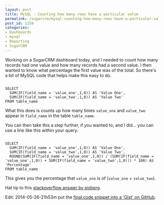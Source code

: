 ```yaml
---
layout: post
title: MySQL - Counting how many rows have a particular value
permalink: /sugarcrm/mysql-counting-how-many-rows-have-a-particular-value
post_id: 1259
categories:
- Dashboards
- mysql
- Reporting
- SugarCRM
---
```


Working on a SugarCRM dashboard today, and I needed to count how many records had one value and how many records had a second value. I then wanted to know what percentage the first value was of the total. So there's a bit of MySQL code that helps make this easy to do.<!--more-->

<pre><code>
SELECT
  SUM(IF(field_name = 'value_one',1,0)) AS 'Value One',
  SUM(IF(field_name = 'value_two',1,0)) AS 'Value Two'
FROM table_name
</code></pre>

What this does is counts up how many times `value_one` and `value_two` appear in `field_name` in the table `table_name`.

You can then take this a step further, if you wanted to, and I did... you can use a line like this within your query:

<pre><code>
SELECT
  SUM(IF(field_name = 'value_one',1,0)) AS 'Value One',
  SUM(IF(field_name = 'value_two',1,0)) AS 'Value Two',
  ROUND(SUM(IF(field_name = 'value_one',1,0)) / (SUM(IF(field_name = 'value_one',1,0)) + SUM(IF(field_name = 'value_two',1,0))) * 100) AS 'Percentage'
FROM table_name
</code></pre>

This gives you the percentage that `value_one` is of (`value_one` + `value_two`).

Hat tip to this [stackoverflow answer by eisberg](http://stackoverflow.com/a/19047458/1220017).

Edit: 2014-05-26-21h53m put the [final code snippet into a 'Gist' on GitHub](https://gist.github.com/benhamilton/b26b032f21040ad75a0c).
